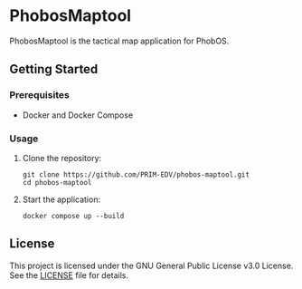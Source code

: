 # PhobosMaptool

PhobosMaptool is the tactical map application for PhobOS.  


## Getting Started

### Prerequisites

- Docker and Docker Compose

### Usage

1. Clone the repository:

    ```
    git clone https://github.com/PRIM-EDV/phobos-maptool.git
    cd phobos-maptool
    ```

2. Start the application:
    ```
    docker compose up --build 
    ```

## License
This project is licensed under the GNU General Public License v3.0 License. See the [LICENSE](LICENSE) file for details.